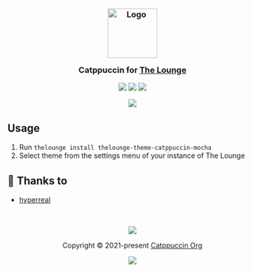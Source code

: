 <h3 align="center">
	<img src="https://raw.githubusercontent.com/catppuccin/catppuccin/main/assets/logos/exports/1544x1544_circle.png" width="100" alt="Logo"/><br/>
	<img src="https://raw.githubusercontent.com/catppuccin/catppuccin/main/assets/misc/transparent.png" height="30" width="0px"/>
	Catppuccin for <a href="https://thelounge.chat/">The Lounge</a>
	<img src="https://raw.githubusercontent.com/catppuccin/catppuccin/main/assets/misc/transparent.png" height="30" width="0px"/>
</h3>

<p align="center">
	<a href="https://github.com/catppuccin/thelounge/stargazers"><img src="https://img.shields.io/github/stars/catppuccin/thelounge?colorA=363a4f&colorB=b7bdf8&style=for-the-badge"></a>
	<a href="https://github.com/catppuccin/thelounge/issues"><img src="https://img.shields.io/github/issues/catppuccin/thelounge?colorA=363a4f&colorB=f5a97f&style=for-the-badge"></a>
	<a href="https://github.com/catppuccin/thelounge/contributors"><img src="https://img.shields.io/github/contributors/catppuccin/thelounge?colorA=363a4f&colorB=a6da95&style=for-the-badge"></a>
</p>

<p align="center">
	<img src="https://raw.githubusercontent.com/catppuccin/thelounge/main/assets/demo.png"/>
</p>

## Usage

1. Run `thelounge install thelounge-theme-catppuccin-mocha`
2. Select theme from the settings menu of your instance of The Lounge

## 💝 Thanks to

- [hyperreal](https://github.com/hyperreal64)

&nbsp;

<p align="center">
	<img src="https://raw.githubusercontent.com/catppuccin/catppuccin/main/assets/footers/gray0_ctp_on_line.svg?sanitize=true" />
</p>

<p align="center">
	Copyright &copy; 2021-present <a href="https://github.com/catppuccin" target="_blank">Catppuccin Org</a>
</p>

<p align="center">
	<a href="https://github.com/catppuccin/catppuccin/blob/main/LICENSE"><img src="https://img.shields.io/static/v1.svg?style=for-the-badge&label=License&message=MIT&logoColor=d9e0ee&colorA=363a4f&colorB=b7bdf8"/></a>
</p>
